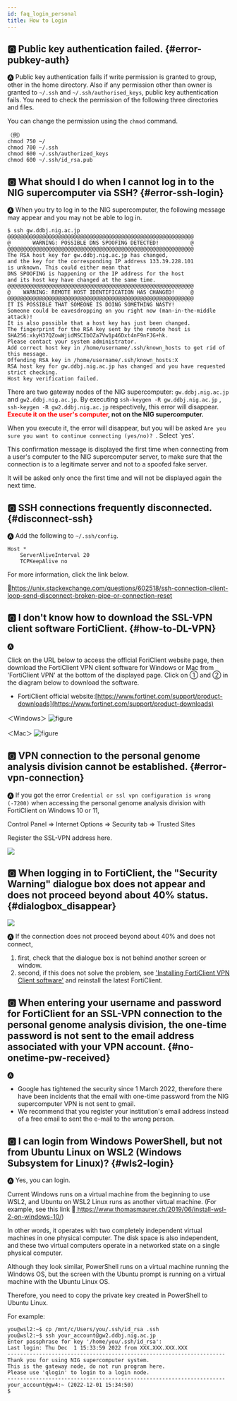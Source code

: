 ```yaml
---
id: faq_login_personal
title: How to Login
---
```


## &#x1F180; Public key authentication failed. {#error-pubkey-auth}

&#x1F150; Public key authentication fails if write permission is granted to group, other in the home directory.
Also if any permission other than owner is granted to `~/.ssh` and `~/.ssh/authorised_keys`, public key authentication fails.
You need to check the permission of the following three directories and files.

You can change the permission using the `chmod` command.

```
（例）
chmod 750 ~/
chmod 700 ~/.ssh
chmod 600 ~/.ssh/authorized_keys
chmod 600 ~/.ssh/id_rsa.pub
```


## &#x1F180; What should I do when I cannot log in to the NIG supercomputer via SSH? {#error-ssh-login}

&#x1F150; When you try to log in to the NIG supercomputer, the following message may appear and you may not be able to log in.

```
$ ssh gw.ddbj.nig.ac.jp
@@@@@@@@@@@@@@@@@@@@@@@@@@@@@@@@@@@@@@@@@@@@@@@@@@@@@@@@@@@
@       WARNING: POSSIBLE DNS SPOOFING DETECTED!          @
@@@@@@@@@@@@@@@@@@@@@@@@@@@@@@@@@@@@@@@@@@@@@@@@@@@@@@@@@@@
The RSA host key for gw.ddbj.nig.ac.jp has changed,
and the key for the corresponding IP address 133.39.228.101
is unknown. This could either mean that
DNS SPOOFING is happening or the IP address for the host
and its host key have changed at the same time.
@@@@@@@@@@@@@@@@@@@@@@@@@@@@@@@@@@@@@@@@@@@@@@@@@@@@@@@@@@@
@    WARNING: REMOTE HOST IDENTIFICATION HAS CHANGED!     @
@@@@@@@@@@@@@@@@@@@@@@@@@@@@@@@@@@@@@@@@@@@@@@@@@@@@@@@@@@@
IT IS POSSIBLE THAT SOMEONE IS DOING SOMETHING NASTY!
Someone could be eavesdropping on you right now (man-in-the-middle attack)!
It is also possible that a host key has just been changed.
The fingerprint for the RSA key sent by the remote host is
SHA256:xkyH37QZowWjidMSCIbOZa7Vw1p46Dxt4nF9nFJG+hk.
Please contact your system administrator.
Add correct host key in /home/username/.ssh/known_hosts to get rid of this message.
Offending RSA key in /home/username/.ssh/known_hosts:X
RSA host key for gw.ddbj.nig.ac.jp has changed and you have requested strict checking.
Host key verification failed.
```

There are two gateway nodes of the NIG supercomputer: `gw.ddbj.nig.ac.jp` and `gw2.ddbj.nig.ac.jp`. By executing `ssh-keygen -R gw.ddbj.nig.ac.jp` , `ssh-keygen -R gw2.ddbj.nig.ac.jp` respectively, this error will disappear. **<font color="red">Execute it on the user's computer</font>, not on the NIG supercomputer.**

When you execute it, the error will disappear, but you will be asked `Are you sure you want to continue connecting (yes/no)? `. Select `yes'.<br/>

This confirmation message is displayed the first time when connecting from a user's computer to the NIG supercomputer server, to make sure that the connection is to a legitimate server and not to a spoofed fake server. 

It will be asked only once the first time and will not be displayed again the next time.


## &#x1F180; SSH connections frequently disconnected. {#disconnect-ssh}


&#x1F150; Add the following to `~/.ssh/config`.

```
Host *
    ServerAliveInterval 20
    TCPKeepAlive no
```

For more information, click the link below.

&#x1f517;<u>https://unix.stackexchange.com/questions/602518/ssh-connection-client-loop-send-disconnect-broken-pipe-or-connection-reset</u>


## &#x1F180; I don't know how to download the SSL-VPN client software FortiClient. {#how-to-DL-VPN}

&#x1F150; 

Click on the URL below to access the official ForiClient website page, then download the FortiClient VPN client software for Windows or Mac from 'FortiClient VPN' at the bottom of the displayed page. Click on ① and ② in the diagram below to download the software.

- FortiClient official website:[https://www.fortinet.com/support/product-downloads](https://www.fortinet.com/support/product-downloads)


＜Windows＞
![figure](VPNwin_2_701_2.png)

＜Mac＞
![figure](VPN_MAC_install_1_701_2.png)



## &#x1F180; VPN connection to the personal genome analysis division cannot be established. {#error-vpn-connection}

&#x1F150; If you got the error `Credential or ssl vpn configuration is wrong (-7200)` when accessing the personal genome analysis division with FortiClient on Windows 10 or 11,

Control Panel => Internet Options => Security tab => Trusted Sites

Register the SSL-VPN address here.

![](faq_pg-vpn.png)


## &#x1F180; When logging in to FortiClient, the "Security Warning" dialogue box does not appear and does not proceed beyond about 40% status.{#dialogbox_disappear}

![](faq_login_personal_1.png)

&#x1F150; If the connection does not proceed beyond about 40% and does not connect,

1. first, check that the dialogue box is not behind another screen or window. 
2. second, if this does not solve the problem, see [<u>'Installing FortiClient VPN Client software'</u>](/personal_genome_division/pg_login/#1-installing-forticlient-vpn-client-software) and reinstall the latest FortiClient.



## &#x1F180; When entering your username and password for FortiClient for an SSL-VPN connection to the personal genome analysis division, the one-time password is not sent to the email address associated with your VPN account. {#no-onetime-pw-received}

&#x1F150; 
- Google has tightened the security since 1 March 2022, therefore there have been incidents that the email with one-time password from the NIG supercomputer VPN is not sent to gmail.
- We recommend that you register your institution's email address instead of a free email to sent the e-mail to the wrong person.



## &#x1F180; I can login from Windows PowerShell, but not from Ubuntu Linux on WSL2 (Windows Subsystem for Linux)?  {#wls2-login}


&#x1F150; Yes, you can login.

Current Windows runs on a virtual machine from the beginning to use WSL2, and Ubuntu on WSL2
Linux runs as another virtual machine. (For example, see this link &#x1f517;<u>
https://www.thomasmaurer.ch/2019/06/install-wsl-2-on-windows-10/</u>)

In other words, it operates with two completely independent virtual machines in one physical computer.
The disk space is also independent, and these two virtual computers operate in a networked state on a single physical computer.

Although they look similar, PowerShell runs on a virtual machine running the Windows OS, but the screen with the Ubuntu prompt is running on a virtual machine with the Ubuntu Linux OS.

Therefore, you need to copy the private key created in PowerShell to Ubuntu Linux.

For example:
```
you@wsl2:~$ cp /mnt/c/Users/you/.ssh/id_rsa .ssh
you@wsl2:~$ ssh your_account@gw2.ddbj.nig.ac.jp
Enter passphrase for key '/home/you/.ssh/id_rsa':
Last login: Thu Dec  1 15:33:59 2022 from XXX.XXX.XXX.XXX
---------------------------------------------------------------------
Thank you for using NIG supercomputer system.
This is the gateway node, do not run program here.
Please use 'qlogin' to login to a login node.
---------------------------------------------------------------------
your_account@gw4:~ (2022-12-01 15:34:50)
$
```
